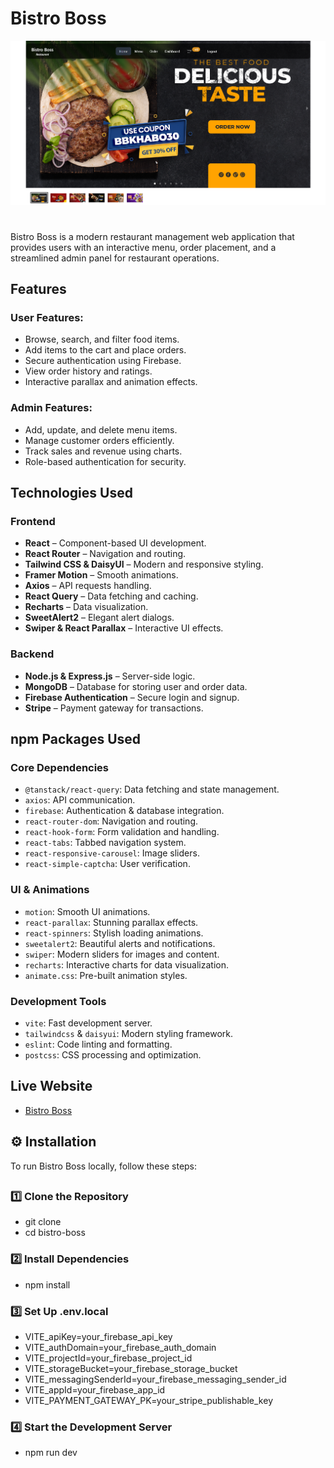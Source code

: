 # Bistro Boss


![Homepage](./src/assets/HomePage/bistroboss.PNG)

#
Bistro Boss is a modern restaurant management web application that provides users with an interactive menu, order placement, and a streamlined admin panel for restaurant operations.

## Features

### **User Features**:
- Browse, search, and filter food items.
- Add items to the cart and place orders.
- Secure authentication using Firebase.
- View order history and ratings.
- Interactive parallax and animation effects.

### **Admin Features**:
- Add, update, and delete menu items.
- Manage customer orders efficiently.
- Track sales and revenue using charts.
- Role-based authentication for security.

## Technologies Used

### **Frontend**
- **React** – Component-based UI development.
- **React Router** – Navigation and routing.
- **Tailwind CSS & DaisyUI** – Modern and responsive styling.
- **Framer Motion** – Smooth animations.
- **Axios** – API requests handling.
- **React Query** – Data fetching and caching.
- **Recharts** – Data visualization.
- **SweetAlert2** – Elegant alert dialogs.
- **Swiper & React Parallax** – Interactive UI effects.

### **Backend**
- **Node.js & Express.js** – Server-side logic.
- **MongoDB** – Database for storing user and order data.
- **Firebase Authentication** – Secure login and signup.
- **Stripe** – Payment gateway for transactions.

## npm Packages Used

### **Core Dependencies**
- `@tanstack/react-query`: Data fetching and state management.
- `axios`: API communication.
- `firebase`: Authentication & database integration.
- `react-router-dom`: Navigation and routing.
- `react-hook-form`: Form validation and handling.
- `react-tabs`: Tabbed navigation system.
- `react-responsive-carousel`: Image sliders.
- `react-simple-captcha`: User verification.

### **UI & Animations**
- `motion`: Smooth UI animations.
- `react-parallax`: Stunning parallax effects.
- `react-spinners`: Stylish loading animations.
- `sweetalert2`: Beautiful alerts and notifications.
- `swiper`: Modern sliders for images and content.
- `recharts`: Interactive charts for data visualization.
- `animate.css`: Pre-built animation styles.

### **Development Tools**
- `vite`: Fast development server.
- `tailwindcss` & `daisyui`: Modern styling framework.
- `eslint`: Code linting and formatting.
- `postcss`: CSS processing and optimization.

## Live Website

- [Bistro Boss]()


## ⚙️ Installation

To run Bistro Boss locally, follow these steps:  
##

### 1️⃣ Clone the Repository  
- git clone 
- cd bistro-boss

### 2️⃣ Install Dependencies
- npm install  

### 3️⃣ Set Up .env.local
- VITE_apiKey=your_firebase_api_key
- VITE_authDomain=your_firebase_auth_domain
- VITE_projectId=your_firebase_project_id
- VITE_storageBucket=your_firebase_storage_bucket
- VITE_messagingSenderId=your_firebase_messaging_sender_id
- VITE_appId=your_firebase_app_id
- VITE_PAYMENT_GATEWAY_PK=your_stripe_publishable_key

### 4️⃣ Start the Development Server
- npm run dev

